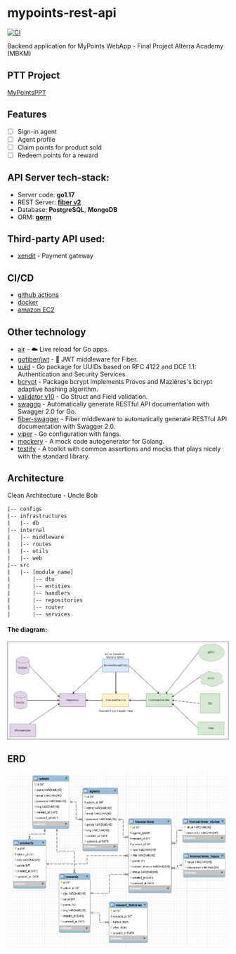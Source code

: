# mypoints-rest-api
[![CI](https://github.com/yossdev/mypoints-rest-api/actions/workflows/CI.yml/badge.svg?branch=main)](https://github.com/yossdev/mypoints-rest-api/actions/workflows/CI.yml)

Backend application for MyPoints WebApp - Final Project Alterra Academy (MBKM)

## PTT Project

[MyPointsPPT]()

## Features

- [ ] Sign-in agent
- [ ] Agent profile
- [ ] Claim points for product sold
- [ ] Redeem points for a reward

## API Server tech-stack:

- Server code: **go1.17**
- REST Server: [**fiber v2**](https://docs.gofiber.io/)
- Database: **PostgreSQL**, **MongoDB**
- ORM: [**gorm**](https://gorm.io/docs/)

## Third-party API used:
- [xendit](https://www.xendit.co/en-id/) - Payment gateway

## CI/CD

- [github actions](https://github.com/features/actions)
- [docker](https://www.docker.com/)
- [amazon EC2](https://aws.amazon.com/ec2/?ec2-whats-new.sort-by=item.additionalFields.postDateTime&ec2-whats-new.sort-order=desc)

## Other technology

- [air](https://github.com/cosmtrek/air) - ☁️ Live reload for Go apps.
- [gofiber/jwt](https://github.com/gofiber/jwt) - 🧬 JWT middleware for Fiber.
- [uuid](https://github.com/google/uuid) - Go package for UUIDs based on RFC 4122 and DCE 1.1: Authentication and Security Services.
- [bcrypt](https://pkg.go.dev/golang.org/x/crypto/bcrypt) - Package bcrypt implements Provos and Mazières's bcrypt adaptive hashing algorithm.
- [validator v10](https://github.com/go-playground/validator) - Go Struct and Field validation.
- [swaggo](https://github.com/swaggo/swag) - Automatically generate RESTful API documentation with Swagger 2.0 for Go.
- [fiber-swagger](https://github.com/arsmn/fiber-swagger) - Fiber middleware to automatically generate RESTful API documentation with Swagger 2.0.
- [viper](https://github.com/spf13/viper) - Go configuration with fangs.
- [mockery](https://github.com/vektra/mockery) - A mock code autogenerator for Golang.
- [testify](https://github.com/stretchr/testify) - A toolkit with common assertions and mocks that plays nicely with the standard library.

## Architecture
Clean Architecture - Uncle Bob
```
|-- configs
|-- infrastructures
|   |-- db
|-- internal
|   |-- middleware
|   |-- routes
|   |-- utils
|   |-- web
|-- src
|   |-- [module_name]
|       |-- dto
|       |-- entities
|       |-- handlers
|       |-- repositories
|       |-- router
|       |-- services
```

#### The diagram:
![golang clean architecture](https://github.com/yossdev/mypoints-rest-api/blob/main/docs/img/clean-arch.png)

## ERD
![ERD](https://github.com/yossdev/mypoints-rest-api/blob/main/docs/img/erd.jpg)